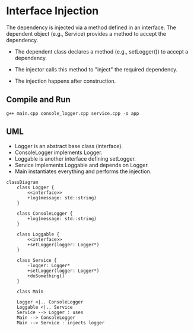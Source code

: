 # Interface Injection

The dependency is injected via a method defined in an interface. The dependent object (e.g., Service) provides a method to accept the dependency.

- The dependent class declares a method (e.g., setLogger()) to accept a dependency.

- The injector calls this method to "inject" the required dependency.

- The injection happens after construction.

## Compile and Run
```
g++ main.cpp console_logger.cpp service.cpp -o app
```

## UML

- Logger is an abstract base class (interface).
- ConsoleLogger implements Logger.
- Loggable is another interface defining setLogger.
- Service implements Loggable and depends on Logger.
- Main instantiates everything and performs the injection.

```mermaid
classDiagram
    class Logger {
        <<interface>>
        +log(message: std::string)
    }

    class ConsoleLogger {
        +log(message: std::string)
    }

    class Loggable {
        <<interface>>
        +setLogger(logger: Logger*)
    }

    class Service {
        -logger: Logger*
        +setLogger(logger: Logger*)
        +doSomething()
    }

    class Main

    Logger <|.. ConsoleLogger
    Loggable <|.. Service
    Service --> Logger : uses
    Main --> ConsoleLogger
    Main --> Service : injects logger
```